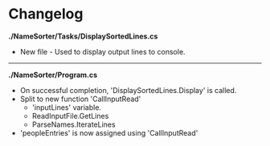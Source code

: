 # Changelog

**./NameSorter/Tasks/DisplaySortedLines.cs**
* New file - Used to display output lines to console.

---

**./NameSorter/Program.cs**
* On successful completion, 'DisplaySortedLines.Display' is called.
* Split to new function 'CallInputRead'
	* 'inputLines' variable.
	* ReadInputFile.GetLines
	* ParseNames.IterateLines
* 'peopleEntries' is now assigned using 'CallInputRead'
